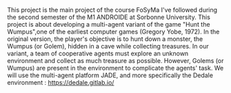 This project is the main project of the course FoSyMa I've followed during the second semester of the M1 ANDROIDE at Sorbonne University. This project is about developing a multi-agent variant of the game "Hunt the Wumpus",one of the earliest computer games (Gregory Yobe, 1972). In the original version, the player's objective is to hunt down a monster, the Wumpus (or Golem), hidden in a cave while collecting treasures. In our variant, a team of cooperative agents must explore an unknown environment and collect as much treasure as possible. However, Golems (or Wumpus) are present in the environment to complicate the agents' task. We will use the multi-agent platform JADE, and more specifically the Dedale environment : https://dedale.gitlab.io/
